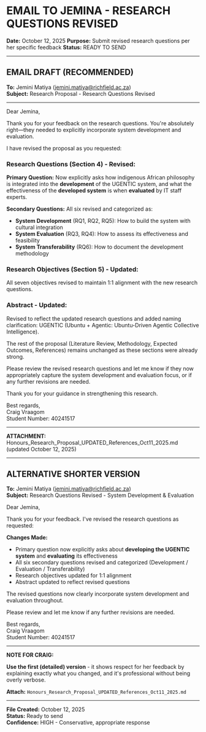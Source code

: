 # EMAIL TO JEMINA - RESEARCH QUESTIONS REVISED
**Date:** October 12, 2025
**Purpose:** Submit revised research questions per her specific feedback
**Status:** READY TO SEND

---

## EMAIL DRAFT (RECOMMENDED)

**To:** Jemini Matiya (jemini.matiya@richfield.ac.za)  
**Subject:** Research Proposal - Research Questions Revised

---

Dear Jemina,

Thank you for your feedback on the research questions. You're absolutely right—they needed to explicitly incorporate system development and evaluation.

I have revised the proposal as you requested:

### **Research Questions (Section 4) - Revised:**

**Primary Question:** Now explicitly asks how indigenous African philosophy is integrated into the **development** of the UGENTIC system, and what the effectiveness of the **developed system** is when **evaluated** by IT staff experts.

**Secondary Questions:** All six revised and categorized as:
- **System Development** (RQ1, RQ2, RQ5): How to build the system with cultural integration
- **System Evaluation** (RQ3, RQ4): How to assess its effectiveness and feasibility  
- **System Transferability** (RQ6): How to document the development methodology

### **Research Objectives (Section 5) - Updated:**
All seven objectives revised to maintain 1:1 alignment with the new research questions.

### **Abstract - Updated:**
Revised to reflect the updated research questions and added naming clarification: UGENTIC (Ubuntu + Agentic: Ubuntu-Driven Agentic Collective Intelligence).

The rest of the proposal (Literature Review, Methodology, Expected Outcomes, References) remains unchanged as these sections were already strong.

Please review the revised research questions and let me know if they now appropriately capture the system development and evaluation focus, or if any further revisions are needed.

Thank you for your guidance in strengthening this research.

Best regards,  
Craig Vraagom  
Student Number: 40241517

---

**ATTACHMENT:** Honours_Research_Proposal_UPDATED_References_Oct11_2025.md (updated October 12, 2025)

---

## ALTERNATIVE SHORTER VERSION

**To:** Jemini Matiya (jemini.matiya@richfield.ac.za)  
**Subject:** Research Questions Revised - System Development & Evaluation

Dear Jemina,

Thank you for your feedback. I've revised the research questions as requested:

**Changes Made:**
- Primary question now explicitly asks about **developing the UGENTIC system** and **evaluating** its effectiveness
- All six secondary questions revised and categorized (Development / Evaluation / Transferability)
- Research objectives updated for 1:1 alignment
- Abstract updated to reflect revised questions

The revised questions now clearly incorporate system development and evaluation throughout.

Please review and let me know if any further revisions are needed.

Best regards,  
Craig Vraagom  
Student Number: 40241517

---

**NOTE FOR CRAIG:**

**Use the first (detailed) version** - it shows respect for her feedback by explaining exactly what you changed, and it's professional without being overly verbose.

**Attach:** `Honours_Research_Proposal_UPDATED_References_Oct11_2025.md`

---

**File Created:** October 12, 2025  
**Status:** Ready to send  
**Confidence:** HIGH - Conservative, appropriate response
